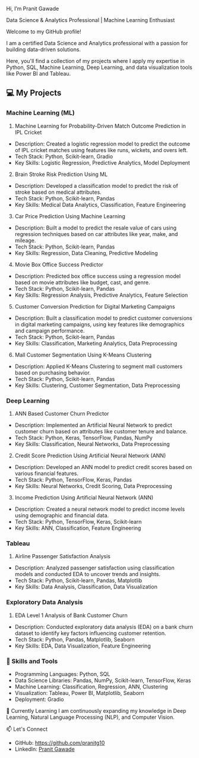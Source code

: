 Hi, I’m Pranit Gawade

Data Science & Analytics Professional | Machine Learning Enthusiast

Welcome to my GitHub profile! 

I am a certified Data Science and Analytics professional with a passion for building data-driven solutions. 

Here, you'll find a collection of my projects where I apply my expertise in Python, SQL, Machine Learning, Deep Learning, and data visualization tools like Power BI and Tableau.


## 💻 My Projects

### Machine Learning (ML)

1. Machine Learning for Probability-Driven Match Outcome Prediction in IPL Cricket
- Description: Created a logistic regression model to predict the outcome of IPL cricket matches using features like runs, wickets, and overs left.
- Tech Stack: Python, Scikit-learn, Gradio
- Key Skills: Logistic Regression, Predictive Analytics, Model Deployment

2. Brain Stroke Risk Prediction Using ML
- Description: Developed a classification model to predict the risk of stroke based on medical attributes.
- Tech Stack: Python, Scikit-learn, Pandas
- Key Skills: Medical Data Analytics, Classification, Feature Engineering

3. Car Price Prediction Using Machine Learning
- Description: Built a model to predict the resale value of cars using regression techniques based on car attributes like year, make, and mileage.
- Tech Stack: Python, Scikit-learn, Pandas
- Key Skills: Regression, Data Cleaning, Predictive Modeling

4. Movie Box Office Success Predictor 
- Description: Predicted box office success using a regression model based on movie attributes like budget, cast, and genre.
- Tech Stack: Python, Scikit-learn, Pandas
- Key Skills: Regression Analysis, Predictive Analytics, Feature Selection

5. Customer Conversion Prediction for Digital Marketing Campaigns
- Description: Built a classification model to predict customer conversions in digital marketing campaigns, using key features like demographics and campaign performance.
- Tech Stack: Python, Scikit-learn, Pandas
- Key Skills: Classification, Marketing Analytics, Data Preprocessing

6. Mall Customer Segmentation Using K-Means Clustering
- Description: Applied K-Means Clustering to segment mall customers based on purchasing behavior.
- Tech Stack: Python, Scikit-learn, Pandas
- Key Skills: Clustering, Customer Segmentation, Data Preprocessing

### Deep Learning

1. ANN Based Customer Churn Predictor
- Description: Implemented an Artificial Neural Network to predict customer churn based on attributes like customer tenure and balance.
- Tech Stack: Python, Keras, TensorFlow, Pandas, NumPy
- Key Skills: Classification, Neural Networks, Data Preprocessing

2. Credit Score Prediction Using Artificial Neural Network (ANN)
- Description: Developed an ANN model to predict credit scores based on various financial features.
- Tech Stack: Python, TensorFlow, Keras, Pandas
- Key Skills: Neural Networks, Credit Scoring, Data Preprocessing

3. Income Prediction Using Artificial Neural Network (ANN)
- Description: Created a neural network model to predict income levels using demographic and financial data.
- Tech Stack: Python, TensorFlow, Keras, Scikit-learn
- Key Skills: ANN, Classification, Feature Engineering

### Tableau

1. Airline Passenger Satisfaction Analysis
- Description: Analyzed passenger satisfaction using classification models and conducted EDA to uncover trends and insights.
- Tech Stack: Python, Scikit-learn, Pandas, Matplotlib
- Key Skills: Data Analysis, Classification, Data Visualization


### Exploratory Data Analysis

1. EDA Level 1 Analysis of Bank Customer Churn
- Description: Conducted exploratory data analysis (EDA) on a bank churn dataset to identify key factors influencing customer retention.
- Tech Stack: Python, Pandas, Matplotlib, Seaborn
- Key Skills: EDA, Data Visualization, Feature Engineering


### 🔧 Skills and Tools
- Programming Languages: Python, SQL
- Data Science Libraries: Pandas, NumPy, Scikit-learn, TensorFlow, Keras
- Machine Learning: Classification, Regression, ANN, Clustering
- Visualization: Tableau, Power BI, Matplotlib, Seaborn
- Deployment: Gradio

🌱 Currently Learning
I am continuously expanding my knowledge in Deep Learning, Natural Language Processing (NLP), and Computer Vision.

📫 Let's Connect
- GitHub: https://github.com/pranitg10
- LinkedIn: [Pranit Gawade](https://www.linkedin.com/in/pranitgawade13/)







